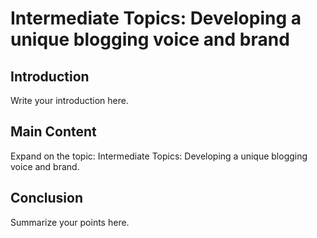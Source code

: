 # Intermediate Topics: Developing a unique blogging voice and brand

## Introduction

Write your introduction here.

## Main Content

Expand on the topic: Intermediate Topics: Developing a unique blogging voice and brand.

## Conclusion

Summarize your points here.